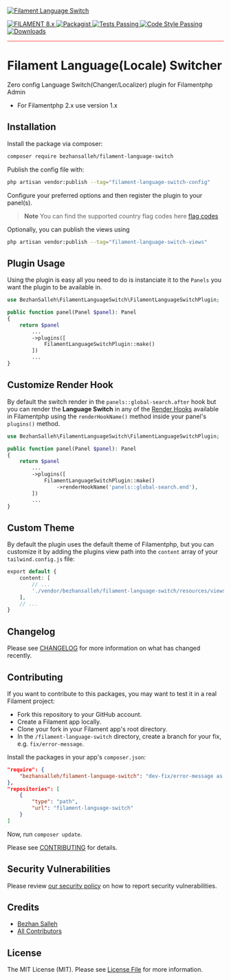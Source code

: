 <a href="https://github.com/bezhansalleh/filament-language-switch" class="filament-hidden">

![Filament Language Switch](./.github/banner.jpg?raw=true "Filament Language Switch")

</a>
<p align="left">
    <a href="https://filamentadmin.com/docs/2.x/admin/installation">
        <img alt="FILAMENT 8.x" src="https://img.shields.io/badge/FILAMENT-2.x-EBB304?style=for-the-badge">
    </a>
    <a href="https://packagist.org/packages/bezhansalleh/filament-language-switch">
        <img alt="Packagist" src="https://img.shields.io/packagist/v/bezhansalleh/filament-language-switch.svg?style=for-the-badge&logo=packagist">
    </a>
    <a href="https://github.com/bezhansalleh/filament-language-switch/actions?query=workflow%3Arun-tests+branch%3Amain" class="filament-hidden">
        <img alt="Tests Passing" src="https://img.shields.io/github/actions/workflow/status/bezhansalleh/filament-language-switch/run-tests.yml?style=for-the-badge&logo=github&label=tests">
    </a>
    <a href="https://github.com/bezhansalleh/filament-language-switch/actions?query=workflow%3A"Check+%26+fix+styling"+branch%3Amain" class="filament-hidden">
        <img alt="Code Style Passing" src="https://img.shields.io/github/actions/workflow/status/bezhansalleh/filament-language-switch/run-laravel-pint.yml?style=for-the-badge&logo=github&label=code%20style">
    </a>

<a href="https://packagist.org/packages/bezhansalleh/filament-language-switch">
    <img alt="Downloads" src="https://img.shields.io/packagist/dt/bezhansalleh/filament-language-switch.svg?style=for-the-badge" >
    </a>
</p>

<hr style="background-color: #ff2e21"></hr>

# Filament Language(Locale) Switcher

Zero config Language Switch(Changer/Localizer) plugin for Filamentphp Admin

* For Filamentphp 2.x use version 1.x

## Installation

Install the package via composer:

```bash
composer require bezhansalleh/filament-language-switch
```

Publish the config file with:

```bash
php artisan vendor:publish --tag="filament-language-switch-config"
```

Configure your preferred options and then register the plugin to your panel(s).

> **Note**
> You can find the supported country flag codes here [flag codes](https://flagicons.lipis.dev/)

Optionally, you can publish the views using

```bash
php artisan vendor:publish --tag="filament-language-switch-views"
```

## Plugin Usage
Using the plugin is easy all you need to do is instanciate it to the `Panels` you want the plugin to be available in.
```php
use BezhanSalleh\FilamentLanguageSwitch\FilamentLanguageSwitchPlugin;

public function panel(Panel $panel): Panel
{
    return $panel
        ...
        ->plugins([
            FilamentLanguageSwitchPlugin::make()
        ])
        ...
}
```
## Customize Render Hook

By default the switch render in the `panels::global-search.after` hook but you can render the **Language Switch** in any of the [Render Hooks](https://beta.filamentphp.com/docs/3.x/panels/configuration#render-hooks) available in Filamentphp using the `renderHookName()` method inside your panel's `plugins()` method.

```php
use BezhanSalleh\FilamentLanguageSwitch\FilamentLanguageSwitchPlugin;

public function panel(Panel $panel): Panel
{
    return $panel
        ...
        ->plugins([
            FilamentLanguageSwitchPlugin::make()
                ->renderHookName('panels::global-search.end'),
        ])
        ...
}
```

## Custom Theme
By default the plugin uses the default theme of Filamentphp, but you can customize it by adding the plugins view path into the `content` array of your `tailwind.config.js` file:

```php
export default {
    content: [
        // ...
        './vendor/bezhansalleh/filament-language-switch/resources/views/language-switch.blade.php',
    ],
    // ...
}
```


## Changelog

Please see [CHANGELOG](CHANGELOG.md) for more information on what has changed recently.

## Contributing

If you want to contribute to this packages, you may want to test it in a real Filament project:

-   Fork this repository to your GitHub account.
-   Create a Filament app locally.
-   Clone your fork in your Filament app's root directory.
-   In the `/filament-language-switch` directory, create a branch for your fix, e.g. `fix/error-message`.

Install the packages in your app's `composer.json`:

```json
"require": {
    "bezhansalleh/filament-language-switch": "dev-fix/error-message as main-dev",
},
"repositories": [
    {
        "type": "path",
        "url": "filament-language-switch"
    }
]
```

Now, run `composer update`.

Please see [CONTRIBUTING](https://github.com/spatie/.github/blob/main/CONTRIBUTING.md) for details.

## Security Vulnerabilities

Please review [our security policy](../../security/policy) on how to report security vulnerabilities.

## Credits

-   [Bezhan Salleh](https://github.com/bezhanSalleh)
-   [All Contributors](../../contributors)

## License

The MIT License (MIT). Please see [License File](LICENSE.md) for more information.
